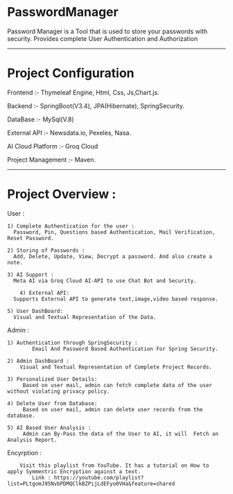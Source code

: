 # PasswordManager
Password Manager is a Tool that is used to store your passwords with security. Provides complete User Authentication and Authorization 
________________________________________________

# Project Configuration
Frontend           :- Thymeleaf Engine, Html, Css, Js,Chart.js.

Backend            :- SpringBoot(V3.4), JPA(Hibernate), SpringSecurity.     

DataBase           :- MySql(V.8)

External API       :- Newsdata.io, Pexeles, Nasa.

AI Cloud Platform  :- Groq Cloud

Project Management :- Maven.
_______________________________________________

# Project Overview : 

  User : 
  
  	1) Complete Authentication for the user :
   	  Password, Pin, Questions based Authentication, Mail Verification, Reset Password.
        
	2) Storing of Passwords :
 	  Add, Delete, Update, View, Decrypt a password. And also create a note.
        
	3) AI Support :
	  Meta AI via Groq Cloud AI-API to use Chat Bot and Security.	
        
        4) External API: 
	  Supports External API to generate text,image,video based response.	
        
	5) User DashBoard:
 	  Visual and Textual Representation of the Data.
        
   Admin :
   
   	1) Authentication through SpringSecurity :
    	    Email And Password Based Authentication For Spring Security.
	  
	2) Admin DashBoard :
 	    Visual and Textual Representation of Complete Project Records.
         
	3) Personalized User Details:
	     Based on user mail, admin can fetch complete data of the user without violating privacy policy.
        
	4) Delete User from Database:
	     Based on user mail, admin can delete user records from the database.
        
	5) AI Based User Analysis :
 	     Admin can By-Pass the data of the User to AI, it will  Fetch an Analysis Report.
       
 Encyrption : 
 		
   		Visit this playlist from YouTube. It has a tutorial on How to apply Symmentric Encryption against a text.
           	Link : https://youtube.com/playlist?list=PLtgomJ95NvbPDMQClkBZPijLdEFyo0VHa&feature=shared
